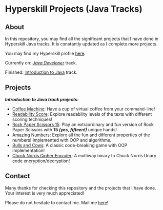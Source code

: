 # Hyperskill Projects (Java Tracks)

## About

In this repository, you may find all the significant projects that I have done in Hyperskill Java tracks.
It is constantly updated as I complete more projects.

You may find my Hyperskill profile <a href="https://hyperskill.org/profile/531649835">here</a>.

Currently on: <a href="https://hyperskill.org/tracks/17">*Java Developer*</a> track.

Finished: <a href="https://hyperskill.org/tracks/8">Introduction to Java</a> track.

## Projects

<b><i>Introduction to Java track projects:</i></b>
- <a href="https://hyperskill.org/projects/33?track=8">Coffee Machine</a>: Have a cup of virtual coffee from your command-line!
- <a href="https://hyperskill.org/projects/39?track=8">Readability Score</a>: Explore readability levels of the texts with different scoring techniques!
- <a href="https://github.com/sinemeister/hyperskill-java-projects/tree/main/rock-paper-scissors">Rock Paper Scissors 15</a>: Play an extraordinary and fun version of Rock Paper Scissors with **15 <i>(yes, fifteen!)</i>** unique hands!
- <a href="https://github.com/sinemeister/hyperskill-java-projects/tree/main/amazing-numbers">Amazing Numbers</a>: Explore all the fun and different properties of the numbers! Implemented with OOP and algorithms.
- <a href="https://github.com/sinemeister/hyperskill-java-projects/tree/main/bulls-and-cows">Bulls and Cows</a>: A classic code-breaking game with OOP implementation!
- <a href="https://github.com/sinemeister/hyperskill-java-projects/tree/main/chuck-norris-cipher-encoder">Chuck Norris Cipher Encoder</a>: A multiway binary to Chuck Norris Unary code encryption/decryption!

## Contact

Many thanks for checking this repository and the projects that I have done. Your interest is very
much appreciated!

Please do not hesitate to contact me. Mail me <a href="mailto:leventpolat408@gmail.com">here</a>!